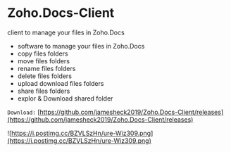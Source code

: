 # Zoho.Docs-Client
client to manage your files in Zoho.Docs

* software to manage your files in Zoho.Docs
* copy files folders
* move files folders
* rename files folders
* delete files folders
* upload download files folders
* share files folders
* explor & Download shared folder

`Download:`
[https://github.com/jamesheck2019/Zoho.Docs-Client/releases](https://github.com/jamesheck2019/Zoho.Docs-Client/releases)

![https://i.postimg.cc/BZVLSzHn/ure-Wiz309.png](https://i.postimg.cc/BZVLSzHn/ure-Wiz309.png)
